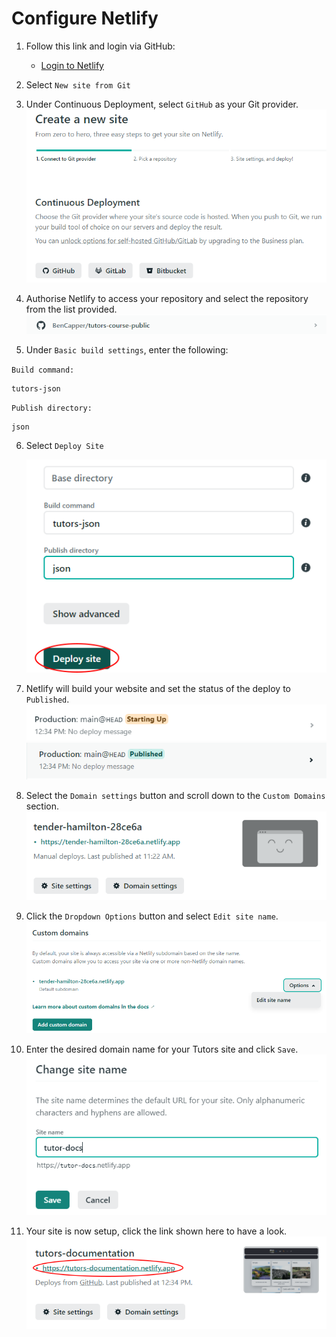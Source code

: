 # Configure Netlify

1. Follow this link and login via GitHub:
    - [Login to Netlify](https://netlify.com)
2. Select `New site from Git`

3. Under Continuous Deployment, select `GitHub` as your Git provider.
    ![Select GitHub](img/15-netlify.png)

4. Authorise Netlify to access your repository and select the repository from the list provided.
    ![Select your Repo](img/16-selectrepo.png)

5. Under `Basic build settings`, enter the following:

`Build command:`
  ~~~
  tutors-json
  ~~~
`Publish directory:`
  ~~~
  json
  ~~~

6. Select `Deploy Site`

    ![Deploy your Site](img/17-deploy.png)

7. Netlify will build your website and set the status of the deploy to `Published`.
    ![Deploying](img/18-start.png)
    ![Published](img/19-published.png)
8. Select the `Domain settings` button and scroll down to the `Custom Domains` section.
    ![Domain Settings](img/20-domain.png)
9. Click the `Dropdown Options` button and select `Edit site name`.
    ![Edit Site Name](img/21-sitename.png)
10. Enter the desired domain name for your Tutors site and click `Save`.
    ![Choose a Name](img/22-changed.png)
11. Your site is now setup, click the link shown here to have a look.
    ![Link to your Website](img/tdocs.png)